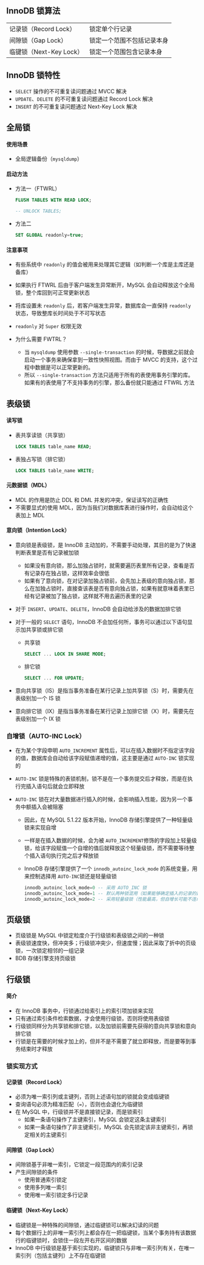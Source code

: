 ## InnoDB 锁算法

|                         |                            |
| ----------------------- | -------------------------- |
| 记录锁（Record Lock）   | 锁定单个行记录             |
| 间隙锁（Gap Lock）      | 锁定一个范围不包括记录本身 |
| 临键锁（Next-Key Lock） | 锁定一个范围包含记录本身   |

## InnoDB 锁特性

- `SELECT` 操作的不可重复读问题通过 MVCC 解决
- `UPDATE`、`DELETE` 的不可重复读问题通过 Record Lock 解决
- `INSERT` 的不可重复读问题通过 Next-Key Lock 解决

## 全局锁

#### 使用场景

- 全局逻辑备份（`mysqldump`）

#### 启动方法

- 方法一（FTWRL）

  ```sql
  FLUSH TABLES WITH READ LOCK;

  -- UNLOCK TABLES;
  ```

- 方法二

  ```sql
  SET GLOBAL readonly=true;
  ```

#### 注意事项

- 有些系统中 `readonly` 的值会被用来处理其它逻辑（如判断一个库是主库还是备库）

- 如果执行 FTWRL 后由于客户端发生异常断开，MySQL 会自动释放这个全局锁，整个库回到可正常更新状态

- 将库设置未 `readonly` 后，若客户端发生异常，数据库会一直保持 `readonly` 状态，导致整库长时间处于不可写状态

- `readonly` 对 `Super` 权限无效

- 为什么需要 FWTRL？

  - 当 `mysqldump` 使用参数 `--single-transaction` 的时候，导数据之前就会启动一个事务来确保拿到一致性快照视图。而由于 MVCC 的支持，这个过程中数据是可以正常更新的。
  - 所以 `--single-transaction` 方法只适用于所有的表使用事务引擎的库。如果有的表使用了不支持事务的引擎，那么备份就只能通过 FTWRL 方法

## 表级锁

#### 读写锁

- 表共享读锁（共享锁）

  ```sql
  LOCK TABLES table_name READ;
  ```


- 表独占写锁（排它锁）

  ```sql
  LOCK TABLES table_name WRITE;
  ```

#### 元数据锁（MDL）

- MDL 的作用是防止 DDL 和 DML 并发的冲突，保证读写的正确性
- 不需要显式的使用 MDL，因为当我们对数据库表进行操作时，会自动给这个表加上 MDL

#### 意向锁（Intention Lock）

- 意向锁是表级锁，是 InnoDB 主动加的，不需要手动处理，其目的是为了快速判断表里是否有记录被加锁

  - 如果没有意向锁，那么加独占锁时，就需要遍历表里所有记录，查看是否有记录存在独占锁，这样效率会很低
  - 如果有了意向锁，在对记录加独占锁前，会先加上表级的意向独占锁，那么在加独占锁时，直接查该表是否有意向独占锁，如果有就意味着表里已经有记录被加了独占锁，这样就不用去遍历表里的记录

- 对于 `INSERT`、`UPDATE`、`DELETE`，InnoDB 会自动给涉及的数据加排它锁

- 对于一般的 `SELECT` 语句，InnoDB 不会加任何所，事务可以通过以下语句显示加共享锁或排它锁

  - 共享锁

    ```sql
    SELECT ... LOCK IN SHARE MODE;
    ```

  - 排它锁

    ```sql
    SELECT ... FOR UPDATE;
    ```

- 意向共享锁（IS）是指当事务准备在某行记录上加共享锁（S）时，需要先在表级别加一个 IS 锁
- 意向排它锁（IX）是指当事务准备在某行记录上加排它锁（X）时，需要先在表级别加一个 IX 锁

### 自增锁（AUTO-INC Lock）

- 在为某个字段申明 `AUTO_INCREMENT` 属性后，可以在插入数据时不指定该字段的值，数据库会自动给该字段赋值递增的值，这主要是通过 `AUTO-INC` 锁实现的

- `AUTO-INC` 锁是特殊的表锁机制，锁不是在一个事务提交后才释放，而是在执行完插入语句后就会立即释放

- `AUTO-INC` 锁在对大量数据进行插入的时候，会影响插入性能，因为另一个事务中额插入会被阻塞

  - 因此，在 MySQL 5.1.22 版本开始，InnoDB 存储引擎提供了一种轻量级锁来实现自增

  - 一样是在插入数据的时候，会为被 `AUTO_INCREMENT`修饰的字段加上轻量级锁，给该字段赋值一个自增的值后就释放这个轻量级锁，而不需要等待整个插入语句执行完之后才释放锁

  - InnoDB 存储引擎提供了一个 `innodb_autoinc_lock_mode` 的系统变量，用来控制选择用 `AUTO-INC`锁还是轻量级锁

    ```sql
    innodb_autoinc_lock_mode=0 -- 采用 AUTO_INC 锁
    innodb_autoinc_lock_mode=1 -- 默认两种锁混用（如果能够确定插入的记录的数量就采用轻量级锁；不确定时就采用 AUTO_INC 锁）
    innodb_autoinc_lock_mode=2 -- 采用轻量级锁（性能最高，但自增长可能不连续，在主从复制场景中不安全）
    ```

## 页级锁

- 页级锁是 MySQL 中锁定粒度介于行级锁和表级锁之间的一种锁
- 表级锁速度快，但冲突多；行级锁冲突少，但速度慢；因此采取了折中的页级锁，一次锁定相邻的一组记录
- BDB 存储引擎支持页级锁

## 行级锁

#### 简介

- 在 InnoDB 事务中，行锁通过给索引上的索引项加锁来实现
- 只有通过索引条件检索数据，才会使用行级锁，否则将使用表级锁
- 行级锁同样分为共享锁和排它锁，以及加锁前需要先获得的意向共享锁和意向排它锁
- 行锁是在需要的时候才加上的，但并不是不需要了就立即释放，而是要等到事务结束时才释放

### 锁实现方式

#### 记录锁（Record Lock）

- 必须为唯一索引列或主键列，否则上述语句加的锁就会变成临键锁
- 查询语句必须为精准匹配（`=`），否则也会退化为临键锁
- 在 MySQL 中，行级锁并不是直接锁记录，而是锁索引
  - 如果一条语句操作了主键索引，MySQL 会锁定这条主键索引
  - 如果一条语句操作了非主键索引，MySQL 会先锁定该非主键索引，再锁定相关的主键索引

#### 间隙锁（Gap Lock）

- 间隙锁基于非唯一索引，它锁定一段范围内的索引记录
- 产生间隙锁的条件
  - 使用普通索引锁定
  - 使用多列唯一索引
  - 使用唯一索引锁定多行记录

#### 临键锁（Next-Key Lock）

- 临键锁是一种特殊的间隙锁，通过临键锁可以解决幻读的问题
- 每个数据行上的非唯一索引列上都会存在一把临键锁，当某个事务持有该数据行的临键锁时，会锁住一段左开右开区间的数据
- InnoDB 中行级锁是基于索引实现的，临键锁只与非唯一索引列有关，在唯一索引列（包括主键列）上不存在临键锁
